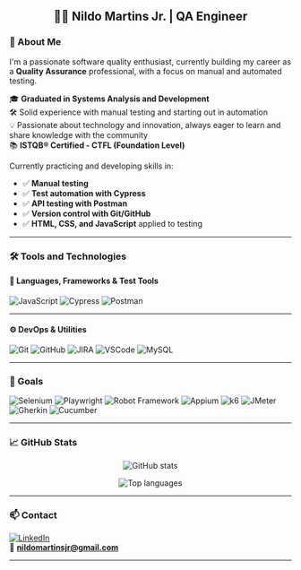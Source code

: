
<h2 align="center">👨‍💻 Nildo Martins Jr. | QA Engineer</h2>

### 👋 About Me

I'm a passionate software quality enthusiast, currently building my career as a **Quality Assurance** professional, with a focus on manual and automated testing.

🎓 **Graduated in Systems Analysis and Development**  
🛠️ Solid experience with manual testing and starting out in automation  
💡 Passionate about technology and innovation, always eager to learn and share knowledge with the community  
📚 **ISTQB® Certified - CTFL (Foundation Level)**  

Currently practicing and developing skills in:

- ✅ **Manual testing**
- ✅ **Test automation with Cypress**
- ✅ **API testing with Postman**  
- ✅ **Version control with Git/GitHub**  
- ✅ **HTML, CSS, and JavaScript** applied to testing

---

### 🛠️ Tools and Technologies

#### 📌 Languages, Frameworks & Test Tools

![JavaScript](https://img.shields.io/badge/JavaScript-F7DF1E?style=flat-square&logo=javascript&logoColor=black)
![Cypress](https://img.shields.io/badge/Cypress-17202C?style=flat-square&logo=cypress&logoColor=white)
![Postman](https://img.shields.io/badge/Postman-FF6C37?style=flat-square&logo=postman&logoColor=white)

---

#### ⚙️ DevOps & Utilities

![Git](https://img.shields.io/badge/Git-F05032?style=flat-square&logo=git&logoColor=white)
![GitHub](https://img.shields.io/badge/GitHub-181717?style=flat-square&logo=github&logoColor=white)
![JIRA](https://img.shields.io/badge/Jira-0052CC?style=flat-square&logo=jira&logoColor=white)
![VSCode](https://img.shields.io/badge/VSCode-007ACC?style=flat-square&logo=visualstudiocode&logoColor=white)
![MySQL](https://img.shields.io/badge/SQL-4479A1?style=flat-square&logo=mysql&logoColor=white)

---

### 🎯 Goals

![Selenium](https://img.shields.io/badge/Selenium-43B02A?style=flat-square&logo=selenium&logoColor=white)
![Playwright](https://img.shields.io/badge/Playwright-2EAD33?style=flat-square&logo=playwright&logoColor=white)
![Robot Framework](https://img.shields.io/badge/Robot%20Framework-000000?style=flat-square&logo=robotframework&logoColor=white)
![Appium](https://img.shields.io/badge/Appium-dc2566?style=flat-square&logo=appium&logoColor=white)
![k6](https://img.shields.io/badge/k6-6553F6?style=flat-square&logo=k6&logoColor=white)
![JMeter](https://img.shields.io/badge/JMeter-D14836?style=flat-square&logo=apachejmeter&logoColor=white)
![Gherkin](https://img.shields.io/badge/Gherkin-00ADAD?style=flat-square&logo=cucumber&logoColor=white)
![Cucumber](https://img.shields.io/badge/Cucumber-197d32?style=flat-square&logo=cucumber&logoColor=white)

---

### 📈 GitHub Stats

<p align="center">
  <img src="https://github-readme-stats.vercel.app/api?username=nildomartinsjr&show_icons=true&theme=tokyonight" alt="GitHub stats"/>
</p>

<p align="center">
  <img src="https://github-readme-stats.vercel.app/api/top-langs/?username=nildomartinsjr&layout=compact&theme=tokyonight" alt="Top languages"/>
</p>

---

### 📫 Contact

[![LinkedIn](https://img.shields.io/badge/-LinkedIn-0e76a8?style=flat-square&logo=linkedin&logoColor=white)](https://www.linkedin.com/in/nildomartinsjr)  
📩 **nildomartinsjr@gmail.com**

---





